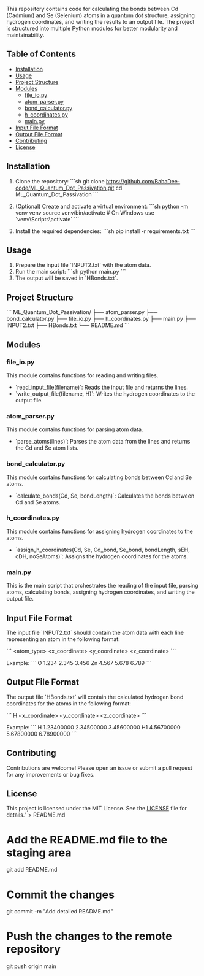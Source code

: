 This repository contains code for calculating the bonds between Cd (Cadmium) and Se (Selenium) atoms in a quantum dot structure, assigning hydrogen coordinates, and writing the results to an output file. The project is structured into multiple Python modules for better modularity and maintainability.

## Table of Contents

- [Installation](#installation)
- [Usage](#usage)
- [Project Structure](#project-structure)
- [Modules](#modules)
  - [file_io.py](#file_iopy)
  - [atom_parser.py](#atom_parserpy)
  - [bond_calculator.py](#bond_calculatorpy)
  - [h_coordinates.py](#h_coordinatespy)
  - [main.py](#mainpy)
- [Input File Format](#input-file-format)
- [Output File Format](#output-file-format)
- [Contributing](#contributing)
- [License](#license)

## Installation

1. Clone the repository:
   \`\`\`sh
   git clone https://github.com/BabaDee-code/ML_Quantum_Dot_Passivation.git
   cd ML_Quantum_Dot_Passivation
   \`\`\`

2. (Optional) Create and activate a virtual environment:
   \`\`\`sh
   python -m venv venv
   source venv/bin/activate  # On Windows use \`venv\Scripts\activate\`
   \`\`\`

3. Install the required dependencies:
   \`\`\`sh
   pip install -r requirements.txt
   \`\`\`

## Usage

1. Prepare the input file \`INPUT2.txt\` with the atom data.
2. Run the main script:
   \`\`\`sh
   python main.py
   \`\`\`
3. The output will be saved in \`HBonds.txt\`.

## Project Structure

\`\`\`
ML_Quantum_Dot_Passivation/
├── atom_parser.py
├── bond_calculator.py
├── file_io.py
├── h_coordinates.py
├── main.py
├── INPUT2.txt
├── HBonds.txt
└── README.md
\`\`\`

## Modules

### file_io.py

This module contains functions for reading and writing files.

- \`read_input_file(filename)\`: Reads the input file and returns the lines.
- \`write_output_file(filename, H)\`: Writes the hydrogen coordinates to the output file.

### atom_parser.py

This module contains functions for parsing atom data.

- \`parse_atoms(lines)\`: Parses the atom data from the lines and returns the Cd and Se atom lists.

### bond_calculator.py

This module contains functions for calculating bonds between Cd and Se atoms.

- \`calculate_bonds(Cd, Se, bondLength)\`: Calculates the bonds between Cd and Se atoms.

### h_coordinates.py

This module contains functions for assigning hydrogen coordinates to the atoms.

- \`assign_h_coordinates(Cd, Se, Cd_bond, Se_bond, bondLength, sEH, cDH, noSeAtoms)\`: Assigns the hydrogen coordinates for the atoms.

### main.py

This is the main script that orchestrates the reading of the input file, parsing atoms, calculating bonds, assigning hydrogen coordinates, and writing the output file.

## Input File Format

The input file \`INPUT2.txt\` should contain the atom data with each line representing an atom in the following format:

\`\`\`
<atom_type> <x_coordinate> <y_coordinate> <z_coordinate>
\`\`\`

Example:
\`\`\`
O 1.234 2.345 3.456
Zn 4.567 5.678 6.789
\`\`\`

## Output File Format

The output file \`HBonds.txt\` will contain the calculated hydrogen bond coordinates for the atoms in the following format:

\`\`\`
H      <x_coordinate>     <y_coordinate>     <z_coordinate>
\`\`\`

Example:
\`\`\`
H      1.23400000     2.34500000     3.45600000
H1     4.56700000     5.67800000     6.78900000
\`\`\`

## Contributing

Contributions are welcome! Please open an issue or submit a pull request for any improvements or bug fixes.

## License

This project is licensed under the MIT License. See the [LICENSE](LICENSE) file for details." > README.md

# Add the README.md file to the staging area
git add README.md

# Commit the changes
git commit -m "Add detailed README.md"

# Push the changes to the remote repository
git push origin main